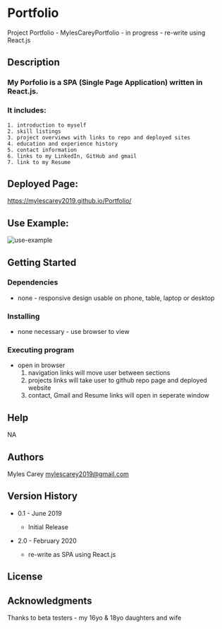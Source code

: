 # Portfolio

Project Portfolio - MylesCareyPortfolio - in progress - re-write using React.js 

## Description

### My Porfolio is a SPA (Single Page Application) written in React.js.
### It includes: 
    1. introduction to myself
    2. skill listings
    3. project overviews with links to repo and deployed sites 
    4. education and experience history
    5. contact information
    6. links to my LinkedIn, GitHub and gmail
    7. link to my Resume

## Deployed Page:
https://mylescarey2019.github.io/Portfolio/


## Use Example:


![use-example](./assets/images/use-example.gif)



## Getting Started

### Dependencies

* none - responsive design usable on phone, table, laptop or desktop

### Installing

* none necessary - use browser to view

### Executing program

* open in browser 
    1. navigation links will move user between sections
    2. projects links will take user to github repo page and deployed website
    3. contact, Gmail and Resume links will open in seperate window
    
    

## Help

NA

## Authors

Myles Carey 
mylescarey2019@gmail.com 

## Version History

* 0.1 - June 2019
    * Initial Release

* 2.0 - February 2020
    * re-write as SPA using React.js 

## License


## Acknowledgments

Thanks to beta testers - my 16yo & 18yo daughters and wife 
